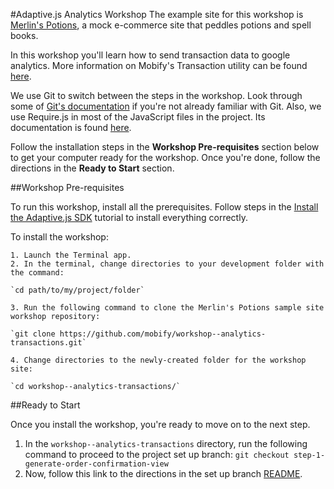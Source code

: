 #Adaptive.js Analytics Workshop
The example site for this workshop is [Merlin's Potions](https://github.com/mobify/workshop--hijax/tree/master), a mock e-commerce site that peddles potions and spell books.

In this workshop you'll learn how to send transaction data to google analytics. More information on Mobify's Transaction utility can be found [here](https://github.com/mobify/transaction).

We use Git to switch between the steps in the workshop. Look through some of [Git's documentation](https://github.com/mobify/workshop--hijax/tree/master) if you're not already familiar with Git. Also, we use Require.js in most of the JavaScript files in the project. Its documentation is found [here](http://requirejs.org/docs/start.html).

Follow the installation steps in the __Workshop Pre-requisites__ section below to get your computer ready for the workshop. Once you're done, follow the directions in the __Ready to Start__ section.

##Workshop Pre-requisites

To run this workshop, install all the prerequisites. Follow steps in the [Install the Adaptive.js SDK](http://adaptivejs.mobify.com/v1.0/docs/install/) tutorial to install everything correctly.

To install the workshop:

    1. Launch the Terminal app.
    2. In the terminal, change directories to your development folder with the command:

    `cd path/to/my/project/folder`

    3. Run the following command to clone the Merlin's Potions sample site workshop repository:

    `git clone https://github.com/mobify/workshop--analytics-transactions.git`
    
    4. Change directories to the newly-created folder for the workshop site:

    `cd workshop--analytics-transactions/`

##Ready to Start

Once you install the workshop, you're ready to move on to the next step.

1. In the `workshop--analytics-transactions` directory, run the following command to proceed to the project set up branch:
    `git checkout step-1-generate-order-confirmation-view`
2. Now, follow this link to the directions in the set up branch [README](https://github.com/mobify/workshop--analytics-transactions/blob/step-1-generate-order-confirmation-view/README.md).